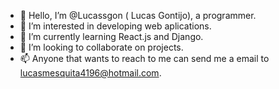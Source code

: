 - 👋 Hello, I’m @Lucassgon ( Lucas Gontijo), a programmer.
- 👀 I’m interested in developing web aplications.
- 🌱 I’m currently learning React.js and Django.
- 💞️ I’m looking to collaborate on projects.
- 📫 Anyone that wants to reach to me can send me a email to lucasmesquita4196@hotmail.com.

<!---
Lucassgon/Lucassgon is a ✨ special ✨ repository because its `README.md` (this file) appears on your GitHub profile.
You can click the Preview link to take a look at your changes.
--->

